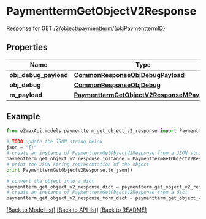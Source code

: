 # PaymenttermGetObjectV2Response

Response for GET /2/object/paymentterm/{pkiPaymenttermID}

## Properties

Name | Type | Description | Notes
------------ | ------------- | ------------- | -------------
**obj_debug_payload** | [**CommonResponseObjDebugPayload**](CommonResponseObjDebugPayload.md) |  | 
**obj_debug** | [**CommonResponseObjDebug**](CommonResponseObjDebug.md) |  | [optional] 
**m_payload** | [**PaymenttermGetObjectV2ResponseMPayload**](PaymenttermGetObjectV2ResponseMPayload.md) |  | 

## Example

```python
from eZmaxApi.models.paymentterm_get_object_v2_response import PaymenttermGetObjectV2Response

# TODO update the JSON string below
json = "{}"
# create an instance of PaymenttermGetObjectV2Response from a JSON string
paymentterm_get_object_v2_response_instance = PaymenttermGetObjectV2Response.from_json(json)
# print the JSON string representation of the object
print PaymenttermGetObjectV2Response.to_json()

# convert the object into a dict
paymentterm_get_object_v2_response_dict = paymentterm_get_object_v2_response_instance.to_dict()
# create an instance of PaymenttermGetObjectV2Response from a dict
paymentterm_get_object_v2_response_form_dict = paymentterm_get_object_v2_response.from_dict(paymentterm_get_object_v2_response_dict)
```
[[Back to Model list]](../README.md#documentation-for-models) [[Back to API list]](../README.md#documentation-for-api-endpoints) [[Back to README]](../README.md)


